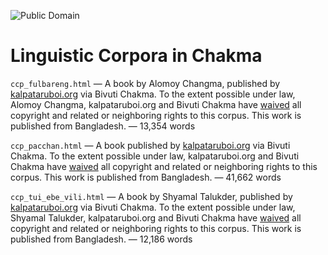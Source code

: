 ![Public Domain](https://licensebuttons.net/p/zero/1.0/88x31.png)

# Linguistic Corpora in Chakma

`ccp_fulbareng.html` — A book by Alomoy Changma, published by
[kalpataruboi.org](https://kalpataruboi.org/) via Bivuti Chakma. To
the extent possible under law, Alomoy Changma, kalpataruboi.org and
Bivuti Chakma have [waived](https://creativecommons.org/publicdomain/zero/1.0/)
all copyright and related or neighboring rights to this corpus.
This work is published from Bangladesh. — 13,354 words

`ccp_pacchan.html` — A book published by
[kalpataruboi.org](https://kalpataruboi.org/) via Bivuti Chakma. To
the extent possible under law, kalpataruboi.org and Bivuti Chakma have
[waived](https://creativecommons.org/publicdomain/zero/1.0/) all
copyright and related or neighboring rights to this corpus. This work
is published from Bangladesh. — 41,662 words

`ccp_tui_ebe_vili.html` — A book by Shyamal Talukder, published by
[kalpataruboi.org](https://kalpataruboi.org/) via Bivuti Chakma. To
the extent possible under law, Shyamal Talukder, kalpataruboi.org and
Bivuti Chakma have [waived](https://creativecommons.org/publicdomain/zero/1.0/)
all copyright and related or neighboring rights to this corpus.
This work is published from Bangladesh. — 12,186 words
